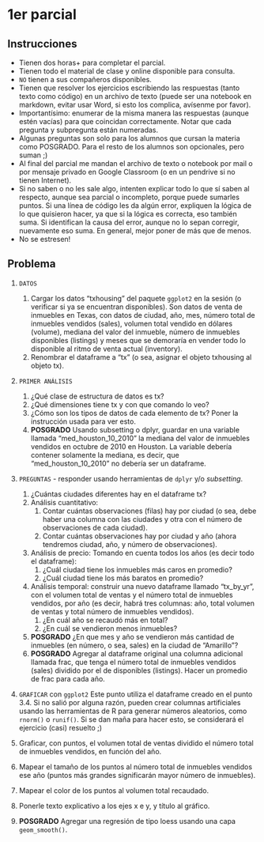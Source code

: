 

# 1er parcial


## Instrucciones

-   Tienen dos horas+ para completar el parcial.
-   Tienen todo el material de clase y online disponible para consulta.
-   `NO` tienen a sus compañeros disponibles.
-   Tienen que resolver los ejercicios escribiendo las respuestas (tanto texto como código) en un archivo de texto (puede ser una notebook en markdown, evitar usar Word, si esto los complica, avísenme por favor).
-   Importantísimo: enumerar de la misma manera las respuestas (aunque estén vacías) para que coincidan correctamente. Notar que cada pregunta y subpregunta están numeradas.
-   Algunas preguntas son solo para los alumnos que cursan la materia como POSGRADO. Para el resto de los alumnos son opcionales, pero suman ;)
-   Al final del parcial me mandan el archivo de texto o notebook por mail o por mensaje privado en Google Classroom (o en un pendrive si no tienen Internet).
-   Si no saben o no les sale algo, intenten explicar todo lo que sí saben al respecto, aunque sea parcial o incompleto, porque puede sumarles puntos. Si una línea de código les da algún error, expliquen la lógica de lo que quisieron hacer, ya que si la lógica es correcta, eso también suma. Si identifican la causa del error, aunque no lo sepan corregir, nuevamente eso suma. En general, mejor poner de más que de menos.
-   No se estresen!


## Problema

1.  `DATOS`
    1.  Cargar los datos “txhousing” del paquete `ggplot2` en la sesión (o verificar si ya se encuentran disponibles). Son datos de venta de inmuebles en Texas, con datos de ciudad, año, mes, número total de inmuebles vendidos (sales), volumen total vendido en dólares (volume), mediana del valor del inmueble, número de inmuebles disponibles (listings) y meses que se demoraría en vender todo lo disponible al ritmo de venta actual (inventory).
    2.  Renombrar el dataframe a “tx” (o sea, asignar el objeto txhousing al objeto tx).

2.  `PRIMER ANÁLISIS`
    1.  ¿Qué clase de estructura de datos es tx?
    2.  ¿Qué dimensiones tiene tx y con que comando lo veo?
    3.  ¿Cómo son los tipos de datos de cada elemento de tx? Poner la instrucción usada para ver esto.
    4.  **POSGRADO** Usando subsetting o dplyr, guardar en una variable llamada “med\_houston\_10\_2010” la mediana del valor de inmuebles vendidos en octubre de 2010 en Houston. La variable debería contener solamente la mediana, es decir, que “med\_houston\_10\_2010” no debería ser un dataframe.

3.  `PREGUNTAS` - responder usando herramientas de `dplyr` y/o *subsetting*.
    1.  ¿Cuántas ciudades diferentes hay en el dataframe tx?
    2.  Análisis cuantitativo:
        1.  Contar cuántas observaciones (filas) hay por ciudad (o sea, debe haber una columna con las ciudades y otra con el número de observaciones de cada ciudad).
        2.  Contar cuántas observaciones hay por ciudad y año (ahora tendremos ciudad, año, y número de observaciones).
    3.  Análisis de precio: 
        Tomando en cuenta todos los años (es decir todo el dataframe):
        1.  ¿Cuál ciudad tiene los inmuebles más caros en promedio?
        2.  ¿Cuál ciudad tiene los más baratos en promedio?
    4.  Análisis temporal: construir una nuevo dataframe llamado “tx\_by\_yr”, con el volumen total de ventas y el número total de inmuebles vendidos, por año (es decir, habrá tres columnas: año, total volumen de ventas y total número de inmuebles vendidos). 
        1.  ¿En cuál año se recaudó más en total?
        2.  ¿En cuál se vendieron menos inmuebles?
    5.  **POSGRADO** ¿En que mes y año se vendieron más cantidad de inmuebles (en número, o sea, sales) en la ciudad de “Amarillo”?
    6.  **POSGRADO** Agregar al dataframe original una columna adicional llamada frac, que tenga el número total de inmuebles vendidos (sales) dividido por el de disponibles (listings). Hacer un promedio de frac para cada año.

4.  `GRAFICAR` con `ggplot2`
    Este punto utiliza el dataframe creado en el punto 3.4. Si no salió por alguna razón, pueden crear columnas artificiales usando las herramientas de R para generar números aleatorios, como `rnorm()` o `runif()`. Si se dan maña para hacer esto, se considerará el ejercicio (casi) resuelto ;)

5.  Graficar, con puntos, el volumen total de ventas dividido el número total de inmuebles vendidos, en función del año.
6.  Mapear el tamaño de los puntos al número total de inmuebles vendidos ese año (puntos más grandes significarán mayor número de inmuebles).
7.  Mapear el color de los puntos al volumen total recaudado.
8.  Ponerle texto explicativo a los ejes x e y, y título al gráfico.
9.  **POSGRADO** Agregar una regresión de tipo loess usando una capa `geom_smooth()`.


